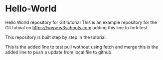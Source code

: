 # Hello-World
Hello World repository for Git tutorial
This is an example repository for the Git tutoial on https://www.w3schools.com
adding this line to fork test

This repository is built step by step in the tutorial.

This is the added line to test pull wothout using fetch and merge
this is the added line to push a update from local file to github.

